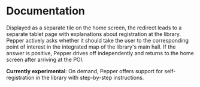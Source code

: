 # Documentation
Displayed as a separate tile on the home screen, the redirect leads to a separate tablet page with explanations about registration at the library. Pepper actively asks whether it should take the user to the corresponding point of interest in the integrated map of the library's main hall. If the answer is positive, Pepper drives off independently and returns to the home screen after arriving at the POI.

**Currently experimental**: On demand, Pepper offers support for self-registration in the library with step-by-step instructions.
